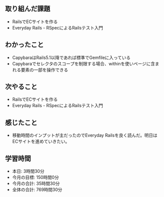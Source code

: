 ## 取り組んだ課題
- RailsでECサイトを作る
- Everyday Rails - RSpecによるRailsテスト入門
## わかったこと
- CapybaraはRails5.1以降であれば標準でGemfileに入っている
- Capybaraでセレクタのスコープを制限する場合、withinを使いページに含まれる要素の一部を操作できる
## 次やること
- RailsでECサイトを作る
- Everyday Rails - RSpecによるRailsテスト入門
## 感じたこと
- 移動時間のインプットが主だったのでEveryday Railsを良く読んだ。明日はECサイトを進めていきたい。
## 学習時間
- 本日: 3時間30分
- 今月の目標: 150時間0分
- 今月の合計: 35時間30分
- 全体の合計: 769時間30分
